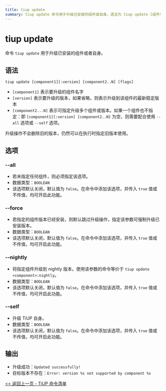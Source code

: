 ```yaml
---
title: tiup update
summary: tiup update 命令用于升级已安装的组件或自身。语法为 tiup update [组件名] [版本]，可指定多个组件或版本。选项包括 --all（升级所有组件）、--force（强制升级已安装版本）、--nightly（升级到 nightly 版本）、--self（升级 TiUP 自身）。
---
```


# tiup update

命令 `tiup update` 用于升级已安装的组件或者自身。

## 语法

```shell
tiup update [component1][:version] [component2..N] [flags]
```

- `[component1]` 表示要升级的组件名字
- `[version]` 表示要升级的版本，如果省略，则表示升级到该组件的最新稳定版本
- `[component2...N]` 表示可指定升级多个组件或版本。如果一个组件也不指定：即 `[component1][:version] [component2..N]` 为空，则需要配合使用 `--all` 选项或 `--self` 选项。

升级操作不会删除旧的版本，仍然可以在执行时指定旧版本使用。

## 选项

### --all

- 若未指定任何组件，则必须指定该选项。
- 数据类型：`BOOLEAN`
- 该选项默认关闭，默认值为 `false`。在命令中添加该选项，并传入 `true` 值或不传值，均可开启此功能。

### --force

- 若指定的组件版本已经安装，则默认跳过升级操作，指定该参数可强制升级已安装版本。
- 数据类型：`BOOLEAN`
- 该选项默认关闭，默认值为 `false`。在命令中添加该选项，并传入 `true` 值或不传值，均可开启此功能。

### --nightly

- 将指定组件升级到 nightly 版本。使用该参数的命令等价于 `tiup update <component>:nightly`。
- 数据类型：`BOOLEAN`
- 该选项默认关闭，默认值为 `false`。在命令中添加该选项，并传入 `true` 值或不传值，均可开启此功能。

### --self

- 升级 TiUP 自身。
- 数据类型：`BOOLEAN`
- 该选项默认关闭，默认值为 `false`。在命令中添加该选项，并传入 `true` 值或不传值，均可开启此功能。

## 输出

- 升级成功：`Updated successfully!`
- 目标版本不存在：`Error: version %s not supported by component %s`

[<< 返回上一页 - TiUP 命令清单](/tiup/tiup-reference.md#命令清单)